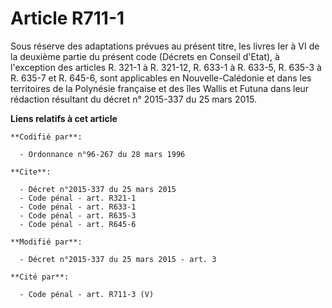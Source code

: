 # Article R711-1

Sous réserve des adaptations prévues au présent titre, les livres Ier à VI de la deuxième partie du présent code (Décrets en
Conseil d'Etat), à l'exception des articles R. 321-1 à R. 321-12, R. 633-1 à R. 633-5, 
R. 635-3 à R. 635-7 et R. 645-6, sont applicables en Nouvelle-Calédonie et dans les territoires de la Polynésie française et
des îles Wallis et Futuna dans leur rédaction résultant du décret n° 2015-337 du 25 mars 2015.

**Liens relatifs à cet article**

	**Codifié par**:

	  - Ordonnance n°96-267 du 28 mars 1996

	**Cite**:

	  - Décret n°2015-337 du 25 mars 2015
	  - Code pénal - art. R321-1
	  - Code pénal - art. R633-1
	  - Code pénal - art. R635-3
	  - Code pénal - art. R645-6

	**Modifié par**:

	  - Décret n°2015-337 du 25 mars 2015 - art. 3

	**Cité par**:

	  - Code pénal - art. R711-3 (V)
